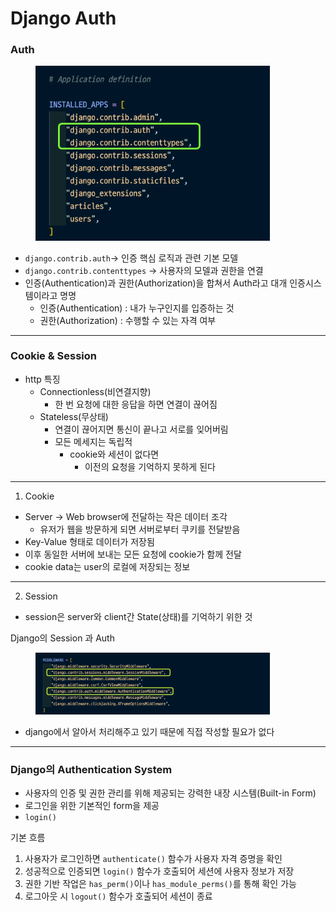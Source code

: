 # Django Auth

### Auth

<figure><img src="../../.gitbook/assets/image (18).png" alt="" width="375"><figcaption></figcaption></figure>

* `django.contrib.auth`→ 인증 핵심 로직과 관련 기본 모델
* `django.contrib.contenttypes` → 사용자의 모델과 권한을 연결
* 인증(Authentication)과 권한(Authorization)을 합쳐서 Auth라고 대개 인증시스템이라고 명명
  * 인증(Authentication) : 내가 누구인지를 입증하는 것
  * 권한(Authorization) : 수행할 수 있는 자격 여부

***

### Cookie & Session

* http 특징
  * Connectionless(비연결지향)
    * 한 번 요청에 대한 응답을 하면 연결이 끊어짐
  * Stateless(무상태)
    * 연결이 끊어지면 통신이 끝나고 서로를 잊어버림
    * 모든 메세지는 독립적
      * cookie와 세션이 없다면
        * 이전의 요청을 기억하지 못하게 된다

***

1. Cookie

* Server → Web browser에 전달하는 작은 데이터 조각
  * 유저가 웹을 방문하게 되면 서버로부터 쿠키를 전달받음
* Key-Value 형태로 데이터가 저장됨
* 이후 동일한 서버에 보내는 모든 요청에 cookie가 함께 전달
* cookie data는 user의 로컬에 저장되는 정보

***

2. Session

* session은 server와 client간 State(상태)를 기억하기 위한 것

Django의 Session 과 Auth

<figure><img src="../../.gitbook/assets/image (20).png" alt="" width="375"><figcaption></figcaption></figure>

* django에서 알아서 처리해주고 있기 때문에 직접 작성할 필요가 없다

***

### Django의 Authentication System

* 사용자의 인증 및 권한 관리를 위해 제공되는 강력한 내장 시스템(Built-in Form)
* 로그인을 위한 기본적인 form을 제공
* `login()` &#x20;

기본 흐름

1. 사용자가 로그인하면 `authenticate()` 함수가 사용자 자격 증명을 확인
2. 성공적으로 인증되면 `login()` 함수가 호출되어 세션에 사용자 정보가 저장
3. 권한 기반 작업은 `has_perm()`이나 `has_module_perms()`를 통해 확인 가능
4. 로그아웃 시 `logout()` 함수가 호출되어 세션이 종료







